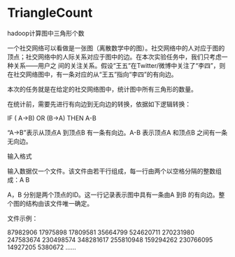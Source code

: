 # TriangleCount
hadoop计算图中三角形个数

一个社交网络可以看做是一张图（离散数学中的图）。社交网络中的人对应于图的顶点；社交网络中的人际关系对应于图中的边。在本次实验任务中，我们只考虑一种关系——用户之
间的关注关系。假设“王五”在Twitter/微博中关注了“李四”，则在社交网络图中，有一条对应的从“王五”指向“李四”的有向边。

本次的任务就是在给定的社交网络图中，统计图中所有三角形的数量。

在统计前，需要先进行有向边到无向边的转换，依据如下逻辑转换：

IF ( A→B) OR (B→A) THEN A-B

“A→B”表示从顶点A 到顶点B 有一条有向边。A-B 表示顶点A 和顶点B 之间有一条无向边。



输入格式

输入数据仅一个文件。该文件由若干行组成，每一行由两个以空格分隔的整数组成：A B

A，B 分别是两个顶点的ID。这一行记录表示图中具有一条由A 到B 的有向边。整个图的结构由该文件唯一确定。

文件示例：

87982906 17975898
17809581 35664799
524620711 270231980
247583674 230498574
348281617 255810948
159294262 230766095
14927205 5380672
……




